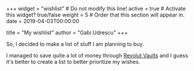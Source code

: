 +++
widget = "wishlist"  # Do not modify this line!
active = true  # Activate this widget? true/false
weight = 5  # Order that this section will appear in.
date = 2019-04-03T00:00:00

title = "My wishlist"
author = "Gabi Udrescu"
+++

So, I decided to make a list of stuff I am planning to buy. 

I managed to save quite a lot of money through [Revolut Vaults](https://www.revolut.com/save-money-with-vaults) and I guess it's better to create a list to better prioritize my wishes.


<!--stackedit_data:
eyJoaXN0b3J5IjpbLTYzNzAyNjg0NF19
-->